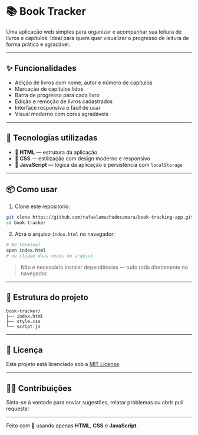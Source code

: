 # 📚 Book Tracker

Uma aplicação web simples para organizar e acompanhar sua leitura de livros e capítulos. Ideal para quem quer visualizar o progresso de leitura de forma prática e agradável.

---

## ✨ Funcionalidades

- Adição de livros com nome, autor e número de capítulos  
- Marcação de capítulos lidos  
- Barra de progresso para cada livro  
- Edição e remoção de livros cadastrados  
- Interface responsiva e fácil de usar  
- Visual moderno com cores agradáveis  

---

## 🚀 Tecnologias utilizadas

- 🧱 **HTML** — estrutura da aplicação  
- 🎨 **CSS** — estilização com design moderno e responsivo  
- 🧠 **JavaScript** — lógica da aplicação e persistência com `localStorage`  

---

## 📦 Como usar

1. Clone este repositório:

```bash
git clone https://github.com/rafaelamachadocamara/book-tracking-app.git
cd book-tracker
```

2. Abra o arquivo `index.html` no navegador:

```bash
# No terminal
open index.html
# ou clique duas vezes no arquivo
```

> Não é necessário instalar dependências — tudo roda diretamente no navegador.

---

## 📁 Estrutura do projeto

```
book-tracker/
├── index.html
├── style.css
└── script.js
```

---

## 📄 Licença

Este projeto está licenciado sob a [MIT License](LICENSE).

---

## 🙋‍♀️ Contribuições

Sinta-se à vontade para enviar sugestões, relatar problemas ou abrir pull requests!

---

Feito com 💜 usando apenas **HTML**, **CSS** e **JavaScript**.
